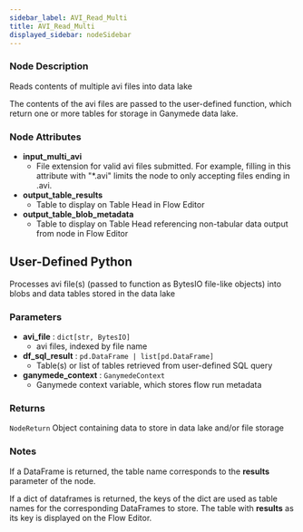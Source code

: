 ```yaml
---
sidebar_label: AVI_Read_Multi
title: AVI_Read_Multi
displayed_sidebar: nodeSidebar
---
```


### Node Description

Reads contents of multiple avi files into data lake

The contents of the avi files are passed to the user-defined function, which
return one or more tables for storage in Ganymede data lake.

### Node Attributes

- **input_multi_avi**
  - File extension for valid avi files submitted.  For example, filling in this attribute with "*.avi" limits the node to only accepting files ending in .avi.
- **output_table_results**
  - Table to display on Table Head in Flow Editor
- **output_table_blob_metadata**
  - Table to display on Table Head referencing non-tabular data output from node in Flow Editor

## User-Defined Python

Processes avi file(s) (passed to function as BytesIO file-like objects) into blobs and
data tables stored in the data lake

### Parameters

- **avi_file** : `dict[str, BytesIO]`
    - avi files, indexed by file name
- **df_sql_result** : `pd.DataFrame | list[pd.DataFrame]`
    - Table(s) or list of tables retrieved from user-defined SQL query
- **ganymede_context** : `GanymedeContext`
    - Ganymede context variable, which stores flow run metadata

### Returns

`NodeReturn`
  Object containing data to store in data lake and/or file storage

### Notes

If a DataFrame is returned, the table name corresponds to the **results** parameter of the node.

If a dict of dataframes is returned, the keys of the dict are used as table names
for the corresponding DataFrames to store.  The table with **results** as its key
is displayed on the Flow Editor.